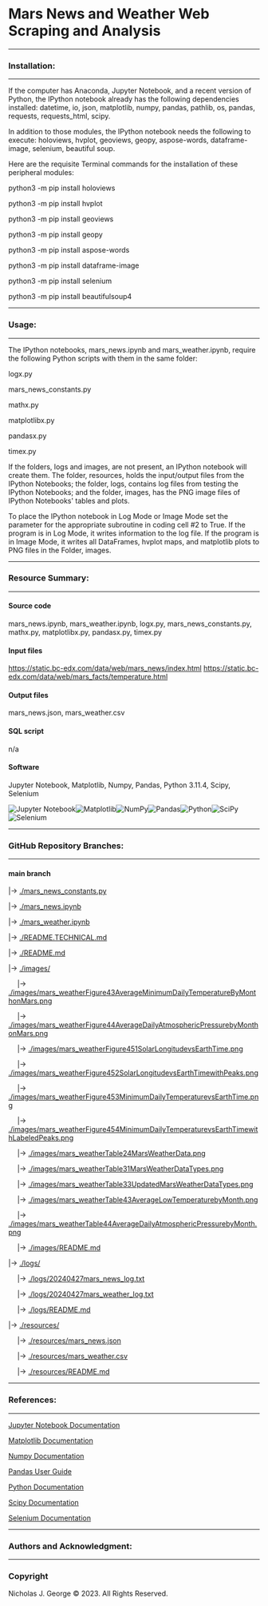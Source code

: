 # **Mars News and Weather Web Scraping and Analysis**

----

### **Installation:**

----

If the computer has Anaconda, Jupyter Notebook, and a recent version of Python, the IPython notebook already has the following dependencies installed: datetime, io, json, matplotlib, numpy, pandas, pathlib, os, pandas, requests, requests_html, scipy.

In addition to those modules, the IPython notebook needs the following to execute: holoviews, hvplot, geoviews, geopy, aspose-words, dataframe-image, selenium, beautiful soup.

Here are the requisite Terminal commands for the installation of these peripheral modules:

python3 -m pip install holoviews

python3 -m pip install hvplot

python3 -m pip install geoviews

python3 -m pip install geopy

python3 -m pip install aspose-words

python3 -m pip install dataframe-image

python3 -m pip install selenium

python3 -m pip install beautifulsoup4

----

### **Usage:**

----

The IPython notebooks, mars_news.ipynb and mars_weather.ipynb, require the following Python scripts with them in the same folder:

logx.py

mars_news_constants.py

mathx.py

matplotlibx.py

pandasx.py

timex.py

If the folders, logs and images, are not present, an IPython notebook will create them.  The folder, resources, holds the input/output files from the IPython Notebooks; the folder, logs, contains log files from testing the IPython Notebooks; and the folder, images, has the PNG image files of IPython Notebooks' tables and plots.

To place the IPython notebook in Log Mode or Image Mode set the parameter for the appropriate subroutine in coding cell #2 to True. If the program is in Log Mode, it writes information to the log file. If the program is in Image Mode, it writes all DataFrames, hvplot maps, and matplotlib plots to PNG files in the Folder, images.

----

### **Resource Summary:**

----

#### Source code

mars_news.ipynb, mars_weather.ipynb, logx.py, mars_news_constants.py, mathx.py, matplotlibx.py, pandasx.py, timex.py


#### Input files

https://static.bc-edx.com/data/web/mars_news/index.html
https://static.bc-edx.com/data/web/mars_facts/temperature.html

#### Output files

mars_news.json, mars_weather.csv

#### SQL script

n/a

#### Software

Jupyter Notebook, Matplotlib, Numpy, Pandas, Python 3.11.4, Scipy, Selenium

![Jupyter Notebook](https://img.shields.io/badge/jupyter-%23FA0F00.svg?style=for-the-badge&logo=jupyter&logoColor=white)![Matplotlib](https://img.shields.io/badge/Matplotlib-%23ffffff.svg?style=for-the-badge&logo=Matplotlib&logoColor=black)![NumPy](https://img.shields.io/badge/numpy-%23013243.svg?style=for-the-badge&logo=numpy&logoColor=white)![Pandas](https://img.shields.io/badge/pandas-%23150458.svg?style=for-the-badge&logo=pandas&logoColor=white)![Python](https://img.shields.io/badge/python-3670A0?style=for-the-badge&logo=python&logoColor=ffdd54)![SciPy](https://img.shields.io/badge/SciPy-%230C55A5.svg?style=for-the-badge&logo=scipy&logoColor=%white)![Selenium](https://img.shields.io/badge/-selenium-%43B02A?style=for-the-badge&logo=selenium&logoColor=white)

----

### **GitHub Repository Branches:**

----

#### main branch 

|&rarr; [./mars_news_constants.py](./mars_news_constants.py)

|&rarr; [./mars_news.ipynb](./mars_news.ipynb)

|&rarr; [./mars_weather.ipynb](./mars_weather.ipynb)

|&rarr; [./README.TECHNICAL.md](./README.TECHNICAL.md)

|&rarr; [./README.md](./README.md)

|&rarr; [./images/](./images/)

  &emsp; |&rarr; [./images/mars_weatherFigure43AverageMinimumDailyTemperatureByMonthonMars.png](./images/mars_weatherFigure43AverageMinimumDailyTemperatureByMonthonMars.png)
  
  &emsp; |&rarr; [./images/mars_weatherFigure44AverageDailyAtmosphericPressurebyMonthonMars.png](./images/mars_weatherFigure44AverageDailyAtmosphericPressurebyMonthonMars.png)
  
  &emsp; |&rarr; [./images/mars_weatherFigure451SolarLongitudevsEarthTime.png](./images/mars_weatherFigure451SolarLongitudevsEarthTime.png)
  
  &emsp; |&rarr; [./images/mars_weatherFigure452SolarLongitudevsEarthTimewithPeaks.png](./images/mars_weatherFigure452SolarLongitudevsEarthTimewithPeaks.png)
  
  &emsp; |&rarr; [./images/mars_weatherFigure453MinimumDailyTemperaturevsEarthTime.png](./images/mars_weatherFigure453MinimumDailyTemperaturevsEarthTime.png)
  
  &emsp; |&rarr; [./images/mars_weatherFigure454MinimumDailyTemperaturevsEarthTimewithLabeledPeaks.png](./images/mars_weatherFigure454MinimumDailyTemperaturevsEarthTimewithLabeledPeaks.png)
  
  &emsp; |&rarr; [./images/mars_weatherTable24MarsWeatherData.png](./images/mars_weatherTable24MarsWeatherData.png)
  
  &emsp; |&rarr; [./images/mars_weatherTable31MarsWeatherDataTypes.png](./images/mars_weatherTable31MarsWeatherDataTypes.png)

  &emsp; |&rarr; [./images/mars_weatherTable33UpdatedMarsWeatherDataTypes.png](./images/mars_weatherTable33UpdatedMarsWeatherDataTypes.png)
  
  &emsp; |&rarr; [./images/mars_weatherTable43AverageLowTemperaturebyMonth.png](./images/mars_weatherTable43AverageLowTemperaturebyMonth.png)
  
  &emsp; |&rarr; [./images/mars_weatherTable44AverageDailyAtmosphericPressurebyMonth.png](./images/mars_weatherTable44AverageDailyAtmosphericPressurebyMonth.png)

  &emsp; |&rarr; [./images/README.md](./images/README.md)

|&rarr; [./logs/](./logs/)

  &emsp; |&rarr; [./logs/20240427mars_news_log.txt](./logs/20240427mars_news_log.txt)

  &emsp; |&rarr; [./logs/20240427mars_weather_log.txt](./logs/20240427mars_weather_log.txt)

  &emsp; |&rarr; [./logs/README.md](./logs/README.md)

|&rarr; [./resources/](./resources/)

  &emsp; |&rarr; [./resources/mars_news.json](./resources/mars_news.json)

  &emsp; |&rarr; [./resources/mars_weather.csv](./resources/mars_weather.csv)

  &emsp; |&rarr; [./resources/README.md](./resources/README.md)

----

### **References:**

----

[Jupyter Notebook Documentation](https://jupyter-notebook.readthedocs.io/en/stable/)

[Matplotlib Documentation](https://matplotlib.org/stable/index.html)

[Numpy Documentation](https://numpy.org/doc/1.26/)

[Pandas User Guide](https://pandas.pydata.org/docs/user_guide/index.html)

[Python Documentation](https://docs.python.org/3/contents.html)

[Scipy Documentation](https://docs.scipy.org/doc/scipy/)

[Selenium Documentation](https://selenium-python.readthedocs.io/index.html)

----

### **Authors and Acknowledgment:**

----

### Copyright

Nicholas J. George © 2023. All Rights Reserved.
